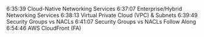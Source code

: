 

6:35:39 Cloud-Native Networking Services
6:37:07 Enterprise/Hybrid Networking Services
6:38:13 Virtual Private Cloud (VPC) & Subnets
6:39:49 Security Groups vs NACLs
6:41:07 Security Groups vs NACLs Follow Along
6:54:46 AWS CloudFront (FA)




